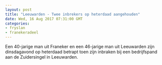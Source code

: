 ```yaml
---
layout: post
title: "Leeuwarden - Twee inbrekers op heterdaad aangehouden"
date: Wed, 16 Aug 2017 07:31:00 GMT
categories: 
- fryslan 
- franekeradeel 
---
```


Een 40-jarige man uit Franeker en een 46-jarige man uit Leeuwarden zijn dinsdagavond op heterdaad betrapt toen zijn inbraken bij een bedrijfspand aan de Zuidersingel in Leeuwarden.
